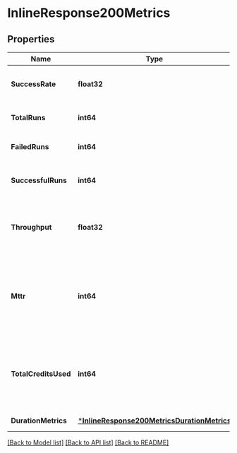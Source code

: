 # InlineResponse200Metrics

## Properties
Name | Type | Description | Notes
------------ | ------------- | ------------- | -------------
**SuccessRate** | **float32** | The ratio of successful runs / total runs. | [default to null]
**TotalRuns** | **int64** | The total number of runs. | [default to null]
**FailedRuns** | **int64** | The number of failed runs. | [default to null]
**SuccessfulRuns** | **int64** | The number of successful runs. | [default to null]
**Throughput** | **float32** | The average number of workflow runs per day. | [default to null]
**Mttr** | **int64** | The mean time to recovery (mean time between failures and their next success) in seconds. | [default to null]
**TotalCreditsUsed** | **int64** | The total credits consumed by the workflow in the aggregation window. | [default to null]
**DurationMetrics** | [***InlineResponse200MetricsDurationMetrics**](inline_response_200_metrics_duration_metrics.md) |  | [default to null]

[[Back to Model list]](../README.md#documentation-for-models) [[Back to API list]](../README.md#documentation-for-api-endpoints) [[Back to README]](../README.md)

